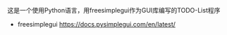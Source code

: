 这是一个使用Python语言，用freesimplegui作为GUI库编写的TODO-List程序

- freesimplegui https://docs.pysimplegui.com/en/latest/
